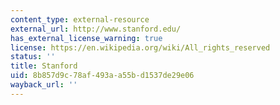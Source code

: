 ```yaml
---
content_type: external-resource
external_url: http://www.stanford.edu/
has_external_license_warning: true
license: https://en.wikipedia.org/wiki/All_rights_reserved
status: ''
title: Stanford
uid: 8b857d9c-78af-493a-a55b-d1537de29e06
wayback_url: ''
---
```

